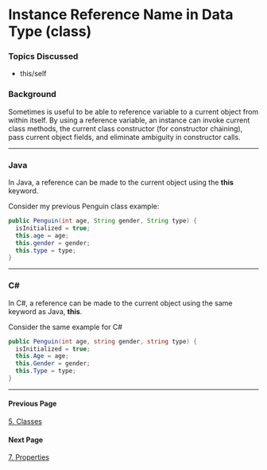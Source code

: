 # Instance Reference Name in Data Type (class)
### Topics Discussed
* this/self

### Background
Sometimes is useful to be able to reference variable to a current object from within itself. By using a reference variable, an instance can invoke current class methods, the current class constructor (for constructor chaining), pass current object fields, and eliminate ambiguity in constructor calls.

---

### Java
In Java, a reference can be made to the current object  using the **this** keyword.

Consider my previous Penguin class example:

```java
public Penguin(int age, String gender, String type) {
  isInitialized = true;
  this.age = age;
  this.gender = gender;
  this.type = type;
}
```

---

### C#

In C#, a reference can be made to the current object using the same keyword as Java, **this**.

Consider the same example for C#

```csharp
public Penguin(int age, string gender, string type) {
  isInitialized = true;
  this.Age = age;
  this.Gender = gender;
  this.Type = type;
}
```

---
#### Previous Page
[5. Classes](5Classes.md)

#### Next Page
[7. Properties](7Properties.md)
